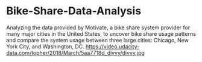 # Bike-Share-Data-Analysis
Analyzing the data provided by Motivate, a bike share system provider for many major cities in the United States, to uncover bike share usage patterns and  compare the system usage between three large cities: Chicago, New York City, and Washington, DC.
https://video.udacity-data.com/topher/2018/March/5aa7718d_divvy/divvy.jpg
